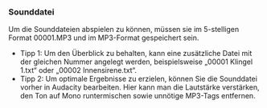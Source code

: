 ### Sounddatei

Um die Sounddateien abspielen zu können, müssen sie im 5-stelligen Format 00001.MP3 und im MP3-Format gespeichert sein.

* Tipp 1: Um den Überblick zu behalten, kann eine zusätzliche Datei mit der gleichen Nummer angelegt werden, beispielsweise „00001 Klingel 1.txt“ oder „00002 Innensirene.txt“.
* Tipp 2: Um optimale Ergebnisse zu erzielen, können Sie die Sounddatei vorher in Audacity bearbeiten. Hier kann man die Lautstärke verstärken, den Ton auf Mono runtermischen sowie unnötige MP3-Tags entfernen.
